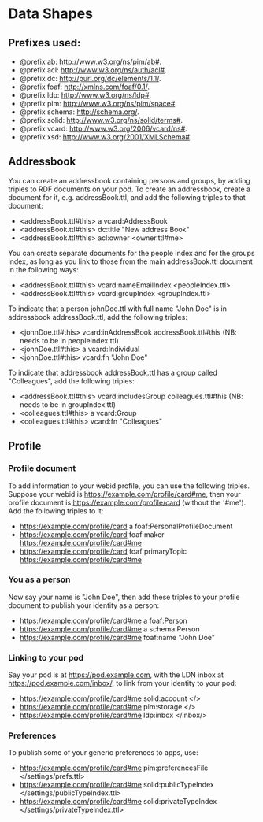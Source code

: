 # Data Shapes
## Prefixes used:
* @prefix ab: <http://www.w3.org/ns/pim/ab#>.
* @prefix acl: <http://www.w3.org/ns/auth/acl#>.
* @prefix dc: <http://purl.org/dc/elements/1.1/>.
* @prefix foaf: <http://xmlns.com/foaf/0.1/>.
* @prefix ldp: <http://www.w3.org/ns/ldp#>.
* @prefix pim: <http://www.w3.org/ns/pim/space#>.
* @prefix schema: <http://schema.org/>.
* @prefix solid: <http://www.w3.org/ns/solid/terms#>.
* @prefix vcard: <http://www.w3.org/2006/vcard/ns#>.
* @prefix xsd: <http://www.w3.org/2001/XMLSchema#>.

## Addressbook

You can create an addressbook containing persons and groups, by adding triples to RDF documents on your pod.
To create an addressbook, create a document for it, e.g. addressBook.ttl, and add the following triples to that document:
* <addressBook.ttl#this> a vcard:AddressBook
* <addressBook.ttl#this> dc:title "New address Book"
* <addressBook.ttl#this> acl:owner <owner.ttl#me>

You can create separate documents for the people index and for the groups index, as long as you link to those from the main addressBook.ttl document in the following ways:
* <addressBook.ttl#this> vcard:nameEmailIndex <peopleIndex.ttl>
* <addressBook.ttl#this> vcard:groupIndex <groupIndex.ttl>

To indicate that a person johnDoe.ttl with full name "John Doe" is in addressbook addressBook.ttl, add the following triples:
* <johnDoe.ttl#this> vcard:inAddressBook addressBook.ttl#this (NB: needs to be in peopleIndex.ttl)
* <johnDoe.ttl#this> a vcard:Individual
* <johnDoe.ttl#this> vcard:fn "John Doe"

To indicate that addressbook addressBook.ttl has a group called "Colleagues", add the following triples:

* <addressBook.ttl#this> vcard:includesGroup colleagues.ttl#this (NB: needs to be in groupIndex.ttl)
* <colleagues.ttl#this> a vcard:Group
* <colleagues.ttl#this> vcard:fn "Colleagues"

## Profile
### Profile document
To add information to your webid profile, you can use the following triples. Suppose your webid is https://example.com/profile/card#me, then your profile document is https://example.com/profile/card (without the '#me'). Add the following triples to it:
* <https://example.com/profile/card> a foaf:PersonalProfileDocument
* <https://example.com/profile/card> foaf:maker <https://example.com/profile/card#me>
* <https://example.com/profile/card> foaf:primaryTopic <https://example.com/profile/card#me>

### You as a person
Now say your name is "John Doe", then add these triples to your profile document to publish your identity as a person:
* <https://example.com/profile/card#me> a foaf:Person
* <https://example.com/profile/card#me> a schema:Person
* <https://example.com/profile/card#me> foaf:name "John Doe"

### Linking to your pod
Say your pod is at https://pod.example.com, with the LDN inbox at https://pod.example.com/inbox/, to link from your identity to your pod:
* <https://example.com/profile/card#me> solid:account </>
* <https://example.com/profile/card#me> pim:storage </>
* <https://example.com/profile/card#me> ldp:inbox </inbox/>

### Preferences
To publish some of your generic preferences to apps, use:
* <https://example.com/profile/card#me> pim:preferencesFile </settings/prefs.ttl>
* <https://example.com/profile/card#me> solid:publicTypeIndex </settings/publicTypeIndex.ttl>
* <https://example.com/profile/card#me> solid:privateTypeIndex </settings/privateTypeIndex.ttl>

